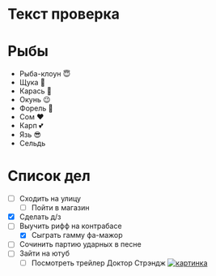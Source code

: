 # Текст проверка

# Рыбы 
* Рыба-клоун :innocent:
* Щука :purple_heart:
* Карась :muscle:
* Окунь :wink:
* Форель :tropical_fish:
* Сом :heart:
* Карп :two_hearts:
* Язь :sunglasses:
* Сельдь
# Список дел
* [ ] Сходить на улицу
    * [ ] Пойти в магазин
* [X] Сделать д/з
* [ ] Выучить рифф на контрабасе
    * [X] Сыграть гамму фа-мажор
* [ ] Сочинить партию ударных в песне
* [ ] Зайти на ютуб
    * [ ] Посмотреть трейлер Доктор Стрэндж
[![картинка](https://img.championat.com/s/735x490/news/big/l/q/sbory-doktora-strendzh-2-prevysili-500-mln_1652289451979540774.jpg)](https://www.youtube.com/watch?v=pmRlHhKMqyw)    
